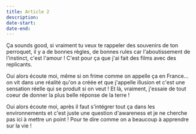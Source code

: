 ```yaml
---
title: Article 2
description:
date-start:
date-end:
---
```

Ça sounds good, si vraiment tu veux te rappeler des souvenirs de ton perroquet, il y a de bonnes règles, de bonnes rules car l'aboutissement de l'instinct, c'est l'amour ! C'est pour ça que j'ai fait des films avec des replicants.

Oui alors écoute moi, même si on frime comme on appelle ça en France... on vit dans une réalité qu'on a créée et que j'appelle illusion et c'est une sensation réelle qui se produit si on veut ! Et là, vraiment, j'essaie de tout coeur de donner la plus belle réponse de la terre !

Oui alors écoute moi, après il faut s'intégrer tout ça dans les environnements et c'est juste une question d'awareness et je ne cherche pas ici à mettre un point ! Pour te dire comme on a beaucoup à apprendre sur la vie !
